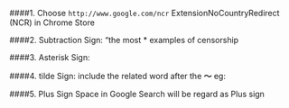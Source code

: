 
####1. Choose  `http://www.google.com/ncr`
ExtensionNoCountryRedirect (NCR) in Chrome Store

####2. Subtraction Sign:
“the most * examples of censorship

####3. Asterisk Sign:

####4. tilde Sign:
include the related word after the **～**
eg: 


####5. Plus Sign 
Space in Google Search will be regard as Plus sign

